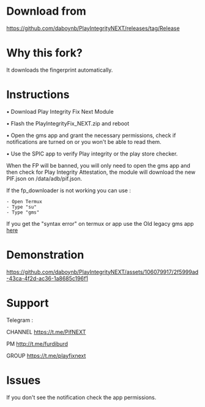 # Download from 
https://github.com/daboynb/PlayIntegrityNEXT/releases/tag/Release

# Why this fork?
It downloads the fingerprint automatically.

# Instructions

• Download Play Integrity Fix Next Module 

• Flash the PlayIntegrityFix_NEXT.zip and reboot

• Open the gms app and grant the necessary permissions, check if notifications are turned on or you won't be able to read them.

• Use the SPIC app to verify Play integrity or the play store checker.

When the FP will be banned, you will only need to open the gms app and then check for Play Integrity Attestation, the module will download the new PIF.json on /data/adb/pif.json.

If the fp_downloader is not working you can use :

    - Open Termux
    - Type "su"
    - Type "gms"

If you get the "syntax error" on termux or app use the Old legacy gms app [here](https://github.com/daboynb/PlayIntegrityNEXT/blob/main/Gms%20apk%20to%20use%20with%20play%20integrity%20next/Gms_legacy.apk)

# Demonstration

https://github.com/daboynb/PlayIntegrityNEXT/assets/106079917/2f5999ad-43ca-4f2d-ac36-1a8685c196f1

# Support
Telegram :

CHANNEL https://t.me/PifNEXT

PM http://t.me/furdiburd 

GROUP https://t.me/playfixnext

# Issues

If you don't see the notification check the app permissions.
